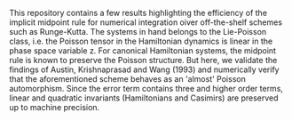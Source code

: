 This repository contains a few results highlighting the efficiency of the implicit midpoint rule for numerical integration oiver off-the-shelf schemes such as Runge-Kutta. The systems in hand belongs to the Lie-Poisson class, i.e. the Poisson tensor in the Hamiltonian dynamics is linear in the phase space variable z. For canonical Hamiltonian systems, the midpoint rule is known to preserve the Poisson structure. But here, we validate the findings of Austin, Krishnaprasad and Wang (1993) and numerically verify that the aforementioned scheme behaves as an 'almost' Poisson automorphism. Since the error term contains three and higher order terms, linear and quadratic invariants (Hamiltonians and Casimirs) are preserved up to machine precision. 
